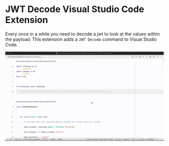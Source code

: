# JWT Decode Visual Studio Code Extension

Every once in a while you need to decode a jwt to look at the values within the
payload. This extension adds a `JWT Decode` command to Visual Studio Code.

![](recording.gif)
